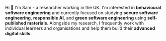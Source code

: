 Hi 👋 I'm Sam - a researcher working in the UK. I'm interested in **behavioural software engineering** and currently focused on studying **secure software engineering**, **responsible AI**, and **green software engineering** using **self-published materials**. Alongside my research, I frequently work with individual learners and organisations and help them build their **advanced digital skills**.


